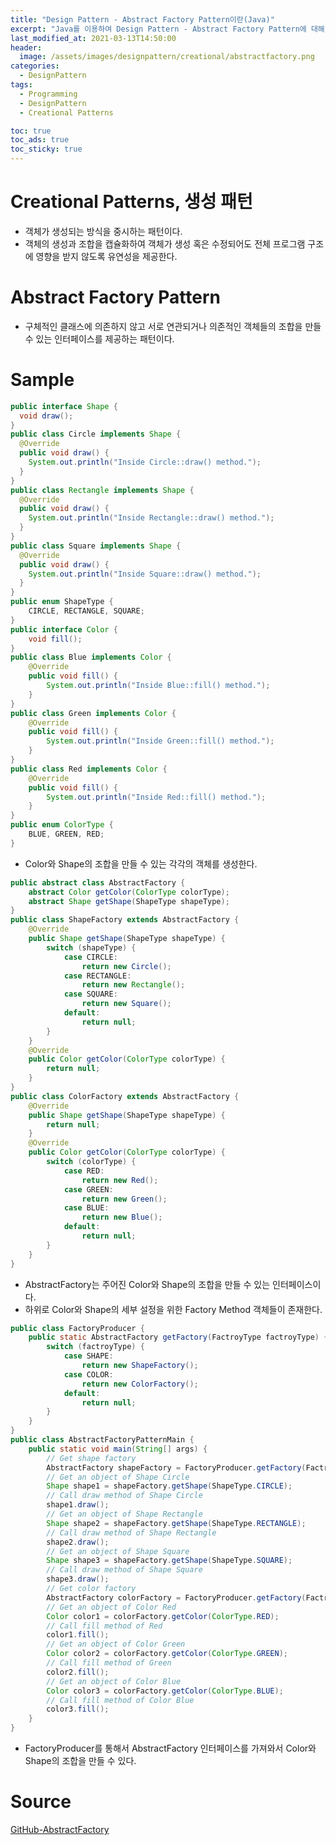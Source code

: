 ```yaml
---
title: "Design Pattern - Abstract Factory Pattern이란(Java)"
excerpt: "Java를 이용하여 Design Pattern - Abstract Factory Pattern에 대해 설명합니다."
last_modified_at: 2021-03-13T14:50:00
header:
  image: /assets/images/designpattern/creational/abstractfactory.png
categories:
  - DesignPattern
tags:
  - Programming
  - DesignPattern
  - Creational Patterns

toc: true
toc_ads: true
toc_sticky: true
---
```

# Creational Patterns, 생성 패턴
- 객체가 생성되는 방식을 중시하는 패턴이다.
- 객체의 생성과 조합을 캡슐화하여 객체가 생성 혹은 수정되어도 전체 프로그램 구조에 영향을 받지 않도록 유연성을 제공한다.

# Abstract Factory Pattern
- 구체적인 클래스에 의존하지 않고 서로 연관되거나 의존적인 객체들의 조합을 만들 수 있는 인터페이스를 제공하는 패턴이다.

# Sample
```java
public interface Shape {
  void draw();
}
public class Circle implements Shape {
  @Override
  public void draw() {
    System.out.println("Inside Circle::draw() method.");
  }
}
public class Rectangle implements Shape {
  @Override
  public void draw() {
    System.out.println("Inside Rectangle::draw() method.");
  }
}
public class Square implements Shape {
  @Override
  public void draw() {
    System.out.println("Inside Square::draw() method.");
  }
}
public enum ShapeType {
	CIRCLE, RECTANGLE, SQUARE;
}
public interface Color {
	void fill();
}
public class Blue implements Color {
	@Override
	public void fill() {
		System.out.println("Inside Blue::fill() method.");
	}
}
public class Green implements Color {
	@Override
	public void fill() {
		System.out.println("Inside Green::fill() method.");
	}
}
public class Red implements Color {
	@Override
	public void fill() {
		System.out.println("Inside Red::fill() method.");
	}
}
public enum ColorType {
	BLUE, GREEN, RED;
}
```

- Color와 Shape의 조합을 만들 수 있는 각각의 객체를 생성한다.

```java
public abstract class AbstractFactory {
	abstract Color getColor(ColorType colorType);
	abstract Shape getShape(ShapeType shapeType);
}
public class ShapeFactory extends AbstractFactory {
	@Override
	public Shape getShape(ShapeType shapeType) {
		switch (shapeType) {
			case CIRCLE:
				return new Circle();
			case RECTANGLE:
				return new Rectangle();
			case SQUARE:
				return new Square();
			default:
				return null;
		}
	}
	@Override
	public Color getColor(ColorType colorType) {
		return null;
	}
}
public class ColorFactory extends AbstractFactory {
	@Override
	public Shape getShape(ShapeType shapeType) {
		return null;
	}
	@Override
	public Color getColor(ColorType colorType) {
		switch (colorType) {
			case RED:
				return new Red();
			case GREEN:
				return new Green();
			case BLUE:
				return new Blue();
			default:
				return null;
		}
	}
}
```

- AbstractFactory는 주어진 Color와 Shape의 조합을 만들 수 있는 인터페이스이다.
- 하위로 Color와 Shape의 세부 설정을 위한 Factory Method 객체들이 존재한다.

```java
public class FactoryProducer {
	public static AbstractFactory getFactory(FactroyType factroyType) {
		switch (factroyType) {
			case SHAPE:
				return new ShapeFactory();
			case COLOR:
				return new ColorFactory();
			default:
				return null;
		}
	}
}
public class AbstractFactoryPatternMain {
	public static void main(String[] args) {
		// Get shape factory
		AbstractFactory shapeFactory = FactoryProducer.getFactory(FactroyType.SHAPE);
		// Get an object of Shape Circle
		Shape shape1 = shapeFactory.getShape(ShapeType.CIRCLE);
		// Call draw method of Shape Circle
		shape1.draw();
		// Get an object of Shape Rectangle
		Shape shape2 = shapeFactory.getShape(ShapeType.RECTANGLE);
		// Call draw method of Shape Rectangle
		shape2.draw();
		// Get an object of Shape Square
		Shape shape3 = shapeFactory.getShape(ShapeType.SQUARE);
		// Call draw method of Shape Square
		shape3.draw();
		// Get color factory
		AbstractFactory colorFactory = FactoryProducer.getFactory(FactroyType.COLOR);
		// Get an object of Color Red
		Color color1 = colorFactory.getColor(ColorType.RED);
		// Call fill method of Red
		color1.fill();
		// Get an object of Color Green
		Color color2 = colorFactory.getColor(ColorType.GREEN);
		// Call fill method of Green
		color2.fill();
		// Get an object of Color Blue
		Color color3 = colorFactory.getColor(ColorType.BLUE);
		// Call fill method of Color Blue
		color3.fill();
	}
}
```

- FactoryProducer를 통해서 AbstractFactory 인터페이스를 가져와서 Color와 Shape의 조합을 만들 수 있다.

# Source
[GitHub-AbstractFactory](https://github.com/GracefulSoul/Sample/tree/master/src/main/java/gracefulsoul/designpattern/creational/abstractfactory)
